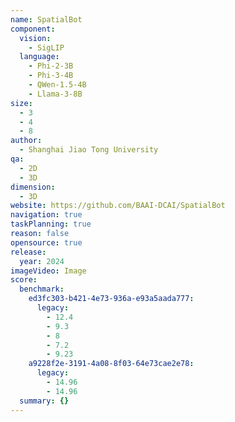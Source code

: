 ```yaml
---
name: SpatialBot
component:
  vision:
    - SigLIP
  language:
    - Phi-2-3B
    - Phi-3-4B
    - QWen-1.5-4B
    - Llama-3-8B
size:
  - 3
  - 4
  - 8
author:
  - Shanghai Jiao Tong University
qa:
  - 2D
  - 3D
dimension:
  - 3D
website: https://github.com/BAAI-DCAI/SpatialBot
navigation: true
taskPlanning: true
reason: false
opensource: true
release:
  year: 2024
imageVideo: Image
score:
  benchmark:
    ed3fc303-b421-4e73-936a-e93a5aada777:
      legacy:
        - 12.4
        - 9.3
        - 8
        - 7.2
        - 9.23
    a9228f2e-3191-4a08-8f03-64e73cae2e78:
      legacy:
        - 14.96
        - 14.96
  summary: {}
---
```

